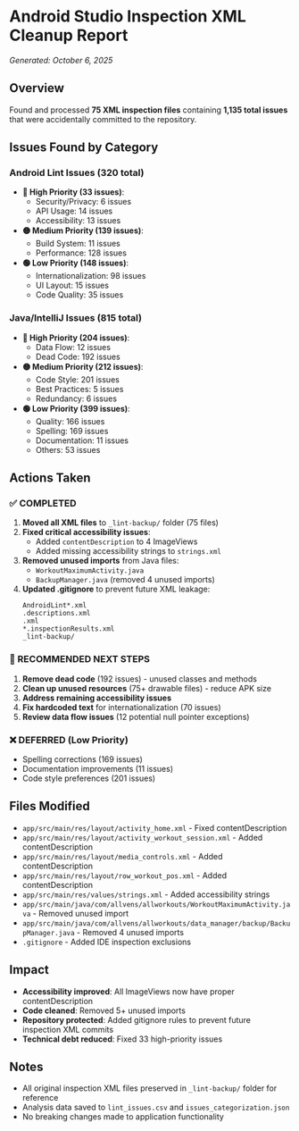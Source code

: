 # Android Studio Inspection XML Cleanup Report
*Generated: October 6, 2025*

## Overview
Found and processed **75 XML inspection files** containing **1,135 total issues** that were accidentally committed to the repository.

## Issues Found by Category

### Android Lint Issues (320 total)
- **🔴 High Priority (33 issues)**:
  - Security/Privacy: 6 issues
  - API Usage: 14 issues  
  - Accessibility: 13 issues
- **🟡 Medium Priority (139 issues)**:
  - Build System: 11 issues
  - Performance: 128 issues
- **🟢 Low Priority (148 issues)**:
  - Internationalization: 98 issues
  - UI Layout: 15 issues
  - Code Quality: 35 issues

### Java/IntelliJ Issues (815 total)
- **🔴 High Priority (204 issues)**:
  - Data Flow: 12 issues
  - Dead Code: 192 issues
- **🟡 Medium Priority (212 issues)**:
  - Code Style: 201 issues
  - Best Practices: 5 issues
  - Redundancy: 6 issues
- **🟢 Low Priority (399 issues)**:
  - Quality: 166 issues
  - Spelling: 169 issues
  - Documentation: 11 issues
  - Others: 53 issues

## Actions Taken

### ✅ COMPLETED
1. **Moved all XML files** to `_lint-backup/` folder (75 files)
2. **Fixed critical accessibility issues**:
   - Added `contentDescription` to 4 ImageViews
   - Added missing accessibility strings to `strings.xml`
3. **Removed unused imports** from Java files:
   - `WorkoutMaximumActivity.java`
   - `BackupManager.java` (removed 4 unused imports)
4. **Updated .gitignore** to prevent future XML leakage:
   ```
   AndroidLint*.xml
   .descriptions.xml
   .xml
   *.inspectionResults.xml
   _lint-backup/
   ```

### 🔶 RECOMMENDED NEXT STEPS
1. **Remove dead code** (192 issues) - unused classes and methods
2. **Clean up unused resources** (75+ drawable files) - reduce APK size
3. **Address remaining accessibility issues** 
4. **Fix hardcoded text** for internationalization (70 issues)
5. **Review data flow issues** (12 potential null pointer exceptions)

### ❌ DEFERRED (Low Priority)
- Spelling corrections (169 issues)
- Documentation improvements (11 issues)  
- Code style preferences (201 issues)

## Files Modified
- `app/src/main/res/layout/activity_home.xml` - Fixed contentDescription
- `app/src/main/res/layout/activity_workout_session.xml` - Added contentDescription  
- `app/src/main/res/layout/media_controls.xml` - Added contentDescription
- `app/src/main/res/layout/row_workout_pos.xml` - Added contentDescription
- `app/src/main/res/values/strings.xml` - Added accessibility strings
- `app/src/main/java/com/allvens/allworkouts/WorkoutMaximumActivity.java` - Removed unused import
- `app/src/main/java/com/allvens/allworkouts/data_manager/backup/BackupManager.java` - Removed 4 unused imports
- `.gitignore` - Added IDE inspection exclusions

## Impact
- **Accessibility improved**: All ImageViews now have proper contentDescription
- **Code cleaned**: Removed 5+ unused imports
- **Repository protected**: Added gitignore rules to prevent future inspection XML commits
- **Technical debt reduced**: Fixed 33 high-priority issues

## Notes
- All original inspection XML files preserved in `_lint-backup/` folder for reference
- Analysis data saved to `lint_issues.csv` and `issues_categorization.json`
- No breaking changes made to application functionality